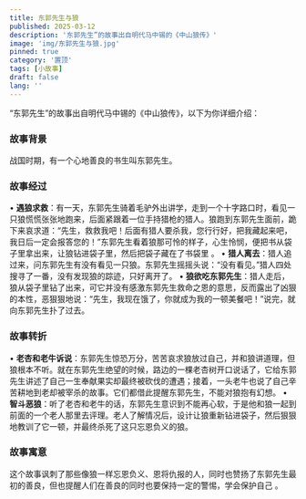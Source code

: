 ```yaml
---
title: 东郭先生与狼
published: 2025-03-12
description: '东郭先生”的故事出自明代马中锡的《中山狼传》'
image: 'img/东郭先生与狼.jpg'
pinned: true
category: '置顶'
tags: [小故事]
draft: false 
lang: ''
---
```

“东郭先生”的故事出自明代马中锡的《中山狼传》，以下为你详细介绍：

### 故事背景
战国时期，有一个心地善良的书生叫东郭先生。

### 故事经过
 • **遇狼求救**：有一天，东郭先生骑着毛驴外出讲学，走到一个十字路口时，看见一只狼慌慌张张地跑来，后面紧跟着一位手持猎枪的猎人。狼跑到东郭先生面前，跪下来哀求道：“先生，救救我吧！后面有猎人要杀我，您行行好，把我藏起来吧，我日后一定会报答您的！”东郭先生看着狼那可怜的样子，心生怜悯，便把书从袋子里拿出来，让狼钻进袋子里，然后把袋子藏在了书袋里 。
 • **猎人离去**：猎人追过来，问东郭先生有没有看见一只狼。东郭先生摇摇头说：“没有看见。”猎人四处搜寻了一番，没有发现狼的踪迹，只好离开了。
 • **狼欲吃东郭先生**：猎人走后，狼从袋子里钻了出来，可它并没有感激东郭先生救命之恩的意思，反而露出了凶狠的本性，恶狠狠地说：“先生，我现在饿了，你就成为我的一顿美餐吧！”说完，就向东郭先生扑了过去。

### 故事转折
 • **老杏和老牛诉说**：东郭先生惊恐万分，苦苦哀求狼放过自己，并和狼讲道理，但狼根本不听。就在东郭先生绝望的时候，路边的一棵老杏树开口说话了，它给东郭先生讲述了自己一生奉献果实却最终被砍伐的遭遇；接着，一头老牛也说了自己辛苦耕地到老却被宰杀的故事。它们都借此提醒东郭先生，不能对狼抱有幻想。 
 • **智斗恶狼**：听了老杏和老牛的话，东郭先生意识到不能再心软，于是他和狼一起到前面的一个老人那里去评理。老人了解情况后，设计让狼重新钻进袋子，然后狠狠地教训了它一顿，并最终杀死了这只忘恩负义的狼。

### 故事寓意
这个故事讽刺了那些像狼一样忘恩负义、恩将仇报的人，同时也赞扬了东郭先生最初的善良，但也提醒人们在善良的同时也要保持一定的警惕，学会保护自己 。